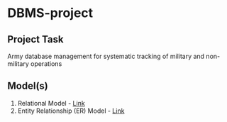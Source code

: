 # DBMS-project
## Project Task 
Army database management for systematic tracking of military and non-military operations 

## Model(s)
1. Relational Model - [Link](https://github.com/sinhasagar507/DBMS-project/blob/main/Docs/Relational%20Model.pdf)
2. Entity Relationship (ER) Model - [Link](https://github.com/sinhasagar507/DBMS-project/blob/main/Docs/ER%20Diagram.png)

